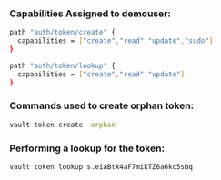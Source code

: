 ### Capabilities Assigned to demouser:
```sh
path "auth/token/create" {
  capabilities = ["create","read","update","sudo"]
}

path "auth/token/lookup" {
  capabilities = ["create","read","update"]
}
```
### Commands used to create orphan token:
```sh
vault token create -orphan
```
### Performing a lookup for the token:
```sh
vault token lookup s.eiaBtk4aF7mikTZ6a6kc5sBq
```
